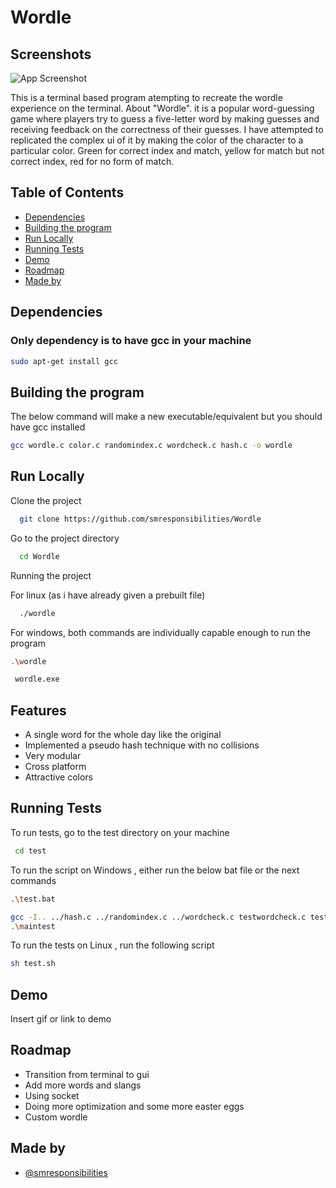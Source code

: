 # Wordle

## Screenshots

![App Screenshot](https://via.placeholder.com/468x300?text=App+Screenshot+Here)

This is a terminal based program atempting to recreate the wordle experience on the terminal.
About "Wordle". it is a popular word-guessing game where players try to guess a five-letter word by making guesses and receiving feedback on the correctness of their guesses.
I have attempted to replicated the complex ui of it by making the color of the character to a particular color.
Green for correct index and match, yellow for match but not correct index, red for no form of match.

## Table of Contents
- [Dependencies](#dependencies)
- [Building the program](#building-the-program)
- [Run Locally](#run-locally)
- [Running Tests](#running-tests)
- [Demo](#demo)
- [Roadmap](#roadmap)
- [Made by](#by)


## Dependencies

### Only dependency is to have gcc in your machine

```bash {"id":"01J73WWF5YJ8C5DGMB9QTGP2QC"}
sudo apt-get install gcc
```

## Building the program

The below command will make a new executable/equivalent but you should have gcc installed

```bash {"id":"01J6WZ5475C5VKJF1Y4H4HQVXC"}
gcc wordle.c color.c randomindex.c wordcheck.c hash.c -o wordle 
```

## Run Locally

Clone the project

```bash {"id":"01J6WZ5476B3T2H75SW9AQ2Z83"}
  git clone https://github.com/smresponsibilities/Wordle
```

Go to the project directory

```bash {"id":"01J6WZ5476B3T2H75SWBA0ZHDY"}
  cd Wordle
```

Running the project

For linux (as i have already given a prebuilt file)

```bash {"id":"01J6WZ5476B3T2H75SWH9QRR4R"}
  ./wordle  
```

For windows, both commands are individually capable enough to run the program

```bash {"id":"01J727AW1WJVX36T5N5GFD2B1V"}
.\wordle
```

```bash {"id":"01J71YET5SHQ310X2ZJ5YMQYH0"}
 wordle.exe
```

## Features

- A single word for the whole day like the original
- Implemented a pseudo hash technique with no collisions
- Very modular
- Cross platform
- Attractive colors

## Running Tests

To run tests, go to the test directory on your machine

```bash {"id":"01J71Z0343QPEB3AYS0HMT7J3G"}
 cd test
```

To run the script on Windows , either run the below bat file or the next commands

```bash {"id":"01J6WZ5476B3T2H75SWKG4J3EM"}
.\test.bat 
```

```bash {"id":"01J6WZA2VB89ZTG611BNCZF8FD"}
gcc -I.. ../hash.c ../randomindex.c ../wordcheck.c testwordcheck.c testhash.c testrandom.c maintest.c -o maintest
.\maintest
```

To run the tests on Linux , run the following script

```bash {"id":"01J6WZC1VX396Z6Z4HH9SMTZEZ"}
sh test.sh
```

## Demo

Insert gif or link to demo

## Roadmap

- Transition from terminal to gui
- Add more words and slangs
- Using socket
- Doing more optimization and some more easter eggs
- Custom wordle

## Made by

- [@smresponsibilities](https://www.github.com/smresponsibilities)